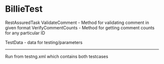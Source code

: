 # BillieTest
RestAssuredTask
ValidateComment - Method for validating comment in given format
VerifyCommentCounts - Method for getting comment counts for any particular ID

TestData - data for testing/parameters

************************************************
Run from testng.xml which contains both testcases
